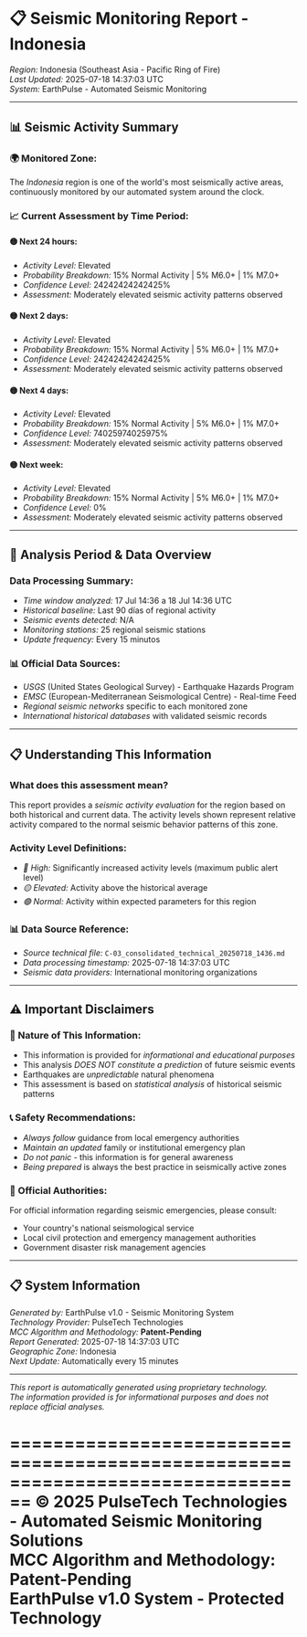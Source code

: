 # 📋 Seismic Monitoring Report - Indonesia

*Region:* Indonesia (Southeast Asia - Pacific Ring of Fire)  
*Last Updated:* 2025-07-18 14:37:03 UTC  
*System:* EarthPulse - Automated Seismic Monitoring  

---

## 📊 Seismic Activity Summary

### 🌍 Monitored Zone:
The *Indonesia* region is one of the world's most seismically active areas, continuously monitored by our automated system around the clock.

### 📈 Current Assessment by Time Period:

#### 🟡 Next 24 hours:
- *Activity Level:* Elevated
- *Probability Breakdown:* 15% Normal Activity | 5% M6.0+ | 1% M7.0+
- *Confidence Level:* 24242424242425%
- *Assessment:* Moderately elevated seismic activity patterns observed

#### 🟡 Next 2 days:
- *Activity Level:* Elevated
- *Probability Breakdown:* 15% Normal Activity | 5% M6.0+ | 1% M7.0+
- *Confidence Level:* 24242424242425%
- *Assessment:* Moderately elevated seismic activity patterns observed

#### 🟡 Next 4 days:
- *Activity Level:* Elevated
- *Probability Breakdown:* 15% Normal Activity | 5% M6.0+ | 1% M7.0+
- *Confidence Level:* 74025974025975%
- *Assessment:* Moderately elevated seismic activity patterns observed

#### 🟡 Next week:
- *Activity Level:* Elevated
- *Probability Breakdown:* 15% Normal Activity | 5% M6.0+ | 1% M7.0+
- *Confidence Level:* 0%
- *Assessment:* Moderately elevated seismic activity patterns observed


---

## 📅 Analysis Period & Data Overview

### Data Processing Summary:
- *Time window analyzed:* 17 Jul 14:36 a 18 Jul 14:36 UTC
- *Historical baseline:* Last 90 días of regional activity
- *Seismic events detected:* N/A
- *Monitoring stations:* 25 regional seismic stations
- *Update frequency:* Every 15 minutos

### 📊 Official Data Sources:
- *USGS* (United States Geological Survey) - Earthquake Hazards Program
- *EMSC* (European-Mediterranean Seismological Centre) - Real-time Feed
- *Regional seismic networks* specific to each monitored zone
- *International historical databases* with validated seismic records



---

## 📋 Understanding This Information

### What does this assessment mean?
This report provides a *seismic activity evaluation* for the region based on both historical and current data. The activity levels shown represent relative activity compared to the normal seismic behavior patterns of this zone.

### Activity Level Definitions:
- *🔴 High:* Significantly increased activity levels (maximum public alert level)
- *🟡 Elevated:* Activity above the historical average  
- *🟢 Normal:* Activity within expected parameters for this region

### 📊 Data Source Reference:
- *Source technical file:* `C-03_consolidated_technical_20250718_1436.md`
- *Data processing timestamp:* 2025-07-18 14:37:03 UTC
- *Seismic data providers:* International monitoring organizations

---

## ⚠️ Important Disclaimers

### 🚨 Nature of This Information:
- This information is provided for *informational and educational purposes*
- This analysis *DOES NOT constitute a prediction* of future seismic events
- Earthquakes are *unpredictable* natural phenomena
- This assessment is based on *statistical analysis* of historical seismic patterns

### 📞 Safety Recommendations:
- *Always follow* guidance from local emergency authorities
- *Maintain an updated* family or institutional emergency plan  
- *Do not panic* - this information is for general awareness
- *Being prepared* is always the best practice in seismically active zones

### 🏢 Official Authorities:
For official information regarding seismic emergencies, please consult:
- Your country's national seismological service
- Local civil protection and emergency management authorities
- Government disaster risk management agencies

---

## 📋 System Information

*Generated by:* EarthPulse v1.0 - Seismic Monitoring System  
*Technology Provider:* PulseTech Technologies  
*MCC Algorithm and Methodology:* **Patent-Pending**  
*Report Generated:* 2025-07-18 14:37:03 UTC  
*Geographic Zone:* Indonesia  
*Next Update:* Automatically every 15 minutes  

---

*This report is automatically generated using proprietary technology.*  
*The information provided is for informational purposes and does not replace official analyses.*

================================================================================
**© 2025 PulseTech Technologies - Automated Seismic Monitoring Solutions**  
**MCC Algorithm and Methodology: Patent-Pending**  
**EarthPulse v1.0 System - Protected Technology**
================================================================================

